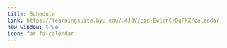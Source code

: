 ```yaml
---
title: Schedule
link: https://learningsuite.byu.edu/.4J3V/cid-Ew1cnCrDqFXZ/calendar
new_window: true
icon: far fa-calendar
---
```

